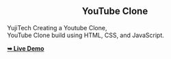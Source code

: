 <h2 align="center">YouTube Clone</h2>

YujiTech Creating a Youtube Clone, <br />YouTube Clone build using HTML, CSS, and JavaScript. 

  <a href="https://yujitech.github.io/YouTube-clone/"><strong>➥ Live Demo</strong></a>  
